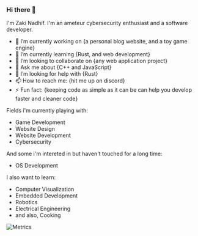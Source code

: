 ### Hi there 👋

I'm Zaki Nadhif. I'm an ameteur cybersecurity enthusiast and a software developer.

- 🔭 I’m currently working on {a personal blog website, and a toy game engine}
- 🌱 I’m currently learning {Rust, and web development}
- 👯 I’m looking to collaborate on {any web application project}
- 💬 Ask me about {C++ and JavaScript}
- 🤔 I’m looking for help with {Rust}
- 📫 How to reach me: {hit me up on discord}
- ⚡ Fun fact: {keeping code as simple as it can be can help you develop faster and cleaner code}

Fields i'm currently playing with:

- Game Development
- Website Design
- Website Development
- Cybersecurity

And some i'm intereted in but haven't touched for a long time:

- OS Development

I also want to learn:

- Computer Visualization
- Embedded Development
- Robotics
- Electrical Engineering
- and also, Cooking

![Metrics](https://metrics.lecoq.io/zakinadhif?template=classic&config.timezone=Asia%2FJakarta)
